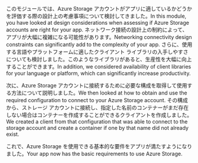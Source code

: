 <span data-ttu-id="719b2-101">このモジュールでは、Azure Storage アカウントがアプリに適しているかどうかを評価する際の設計上の考慮事項について検討してきました。</span><span class="sxs-lookup"><span data-stu-id="719b2-101">In this module, you have looked at design considerations when assessing if Azure Storage accounts are right for your app.</span></span> <span data-ttu-id="719b2-102">ネットワーク接続の設計上の制約によって、アプリが大幅に複雑になる可能性があります。</span><span class="sxs-lookup"><span data-stu-id="719b2-102">Networking connectivity design constraints can significantly add to the complexity of your app.</span></span> <span data-ttu-id="719b2-103">さらに、使用する言語やプラットフォームに適したクライアント ライブラリの入手しやすさについても検討しました。このようなライブラリがあると、生産性を大幅に向上することができます。</span><span class="sxs-lookup"><span data-stu-id="719b2-103">In addition, we considered availability of client libraries for your language or platform, which can significantly increase productivity.</span></span>

<span data-ttu-id="719b2-104">次に、Azure Storage アカウントに接続するために必要な構成を取得して使用する方法について説明しました。</span><span class="sxs-lookup"><span data-stu-id="719b2-104">We then looked at how to obtain and use the required configuration to connect to your Azure Storage account.</span></span> <span data-ttu-id="719b2-105">その構成から、ストレージ アカウントに接続し、指定した名前のコンテナーがまだ存在しない場合はコンテナーを作成することができるクライアントを作成しました。</span><span class="sxs-lookup"><span data-stu-id="719b2-105">We created a client from that configuration that was able to connect to the storage account and create a container if one by that name did not already exist.</span></span>

<span data-ttu-id="719b2-106">これで、Azure Storage を使用できる基本的な要件をアプリが満たすようになりました。</span><span class="sxs-lookup"><span data-stu-id="719b2-106">Your app now has the basic requirements to use Azure Storage.</span></span>


